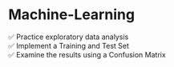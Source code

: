 # Machine-Learning

✅ Practice exploratory data analysis <br>
✅ Implement a Training and Test Set <br>
✅ Examine the results using a Confusion Matrix <br>
